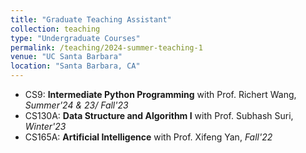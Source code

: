 ```yaml
---
title: "Graduate Teaching Assistant"
collection: teaching
type: "Undergraduate Courses"
permalink: /teaching/2024-summer-teaching-1
venue: "UC Santa Barbara"
location: "Santa Barbara, CA"
---
```


- CS9: **Intermediate Python Programming** with Prof. Richert Wang, *Summer'24 & 23/ Fall'23*
- CS130A: **Data Structure and Algorithm I** with Prof. Subhash Suri, *Winter'23*
- CS165A: **Artificial Intelligence** with Prof. Xifeng Yan, *Fall'22*
